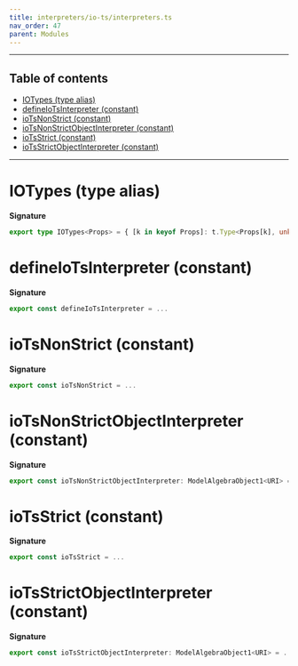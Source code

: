 ```yaml
---
title: interpreters/io-ts/interpreters.ts
nav_order: 47
parent: Modules
---
```


---

<h2 class="text-delta">Table of contents</h2>

- [IOTypes (type alias)](#iotypes-type-alias)
- [defineIoTsInterpreter (constant)](#defineiotsinterpreter-constant)
- [ioTsNonStrict (constant)](#iotsnonstrict-constant)
- [ioTsNonStrictObjectInterpreter (constant)](#iotsnonstrictobjectinterpreter-constant)
- [ioTsStrict (constant)](#iotsstrict-constant)
- [ioTsStrictObjectInterpreter (constant)](#iotsstrictobjectinterpreter-constant)

---

# IOTypes (type alias)

**Signature**

```ts
export type IOTypes<Props> = { [k in keyof Props]: t.Type<Props[k], unknown> }
```

# defineIoTsInterpreter (constant)

**Signature**

```ts
export const defineIoTsInterpreter = ...
```

# ioTsNonStrict (constant)

**Signature**

```ts
export const ioTsNonStrict = ...
```

# ioTsNonStrictObjectInterpreter (constant)

**Signature**

```ts
export const ioTsNonStrictObjectInterpreter: ModelAlgebraObject1<URI> = ...
```

# ioTsStrict (constant)

**Signature**

```ts
export const ioTsStrict = ...
```

# ioTsStrictObjectInterpreter (constant)

**Signature**

```ts
export const ioTsStrictObjectInterpreter: ModelAlgebraObject1<URI> = ...
```
